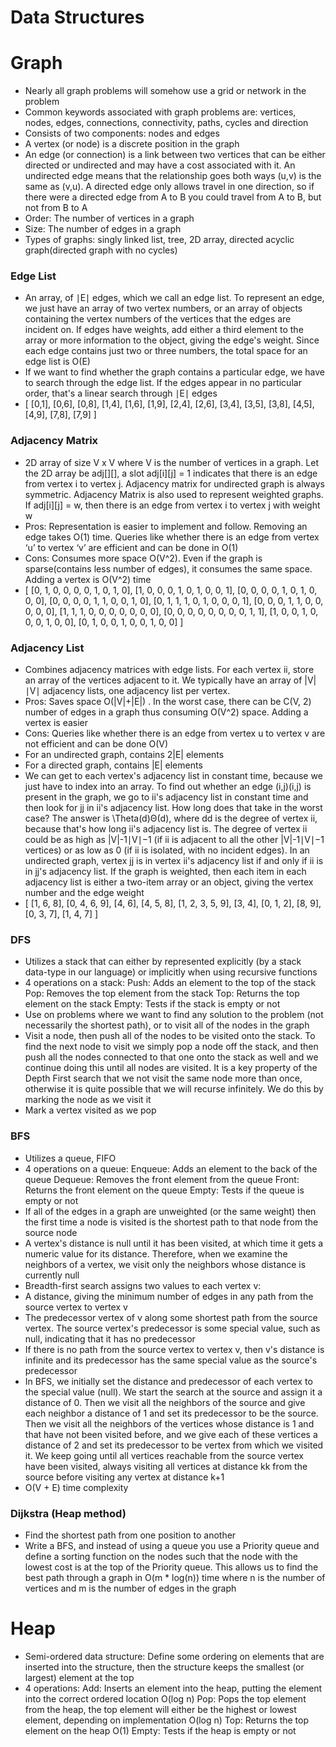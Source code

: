 # Data Structures

# Graph
- Nearly all graph problems will somehow use a grid or network in the problem
- Common keywords associated with graph problems are: vertices, nodes, edges, connections, connectivity, paths, cycles and direction
- Consists of two components: nodes and edges
- A vertex (or node) is a discrete position in the graph
- An edge (or connection) is a link between two vertices that can be either directed or undirected and may have a cost associated with it. An undirected edge means that the relationship goes both ways (u,v) is the same as (v,u). A directed edge only allows travel in one direction, so if there were a directed edge from A to B you could travel from A to B, but not from B to A
- Order: The number of vertices in a graph
- Size: The number of edges in a graph
- Types of graphs: singly linked list, tree, 2D array, directed acyclic graph(directed graph with no cycles)

### Edge List
- An array, of ∣E∣ edges, which we call an edge list. To represent an edge, we just have an array of two vertex numbers, or an array of objects containing the vertex numbers of the vertices that the edges are incident on. If edges have weights, add either a third element to the array or more information to the object, giving the edge's weight. Since each edge contains just two or three numbers, the total space for an edge list is O(E)
- If we want to find whether the graph contains a particular edge, we have to search through the edge list. If the edges appear in no particular order, that's a linear search through ∣E∣ edges
- [ [0,1], [0,6], [0,8], [1,4], [1,6], [1,9], [2,4], [2,6], [3,4], [3,5], [3,8], [4,5], [4,9], [7,8], [7,9] ]

### Adjacency Matrix
- 2D array of size V x V where V is the number of vertices in a graph. Let the 2D array be adj[][], a slot adj[i][j] = 1 indicates that there is an edge from vertex i to vertex j. Adjacency matrix for undirected graph is always symmetric. Adjacency Matrix is also used to represent weighted graphs. If adj[i][j] = w, then there is an edge from vertex i to vertex j with weight w
- Pros: Representation is easier to implement and follow. Removing an edge takes O(1) time. Queries like whether there is an edge from vertex ‘u’ to vertex ‘v’ are efficient and can be done in O(1)
- Cons: Consumes more space O(V^2). Even if the graph is sparse(contains less number of edges), it consumes the same space. Adding a vertex is O(V^2) time
- [ [0, 1, 0, 0, 0, 0, 1, 0, 1, 0],
  [1, 0, 0, 0, 1, 0, 1, 0, 0, 1],
  [0, 0, 0, 0, 1, 0, 1, 0, 0, 0],
  [0, 0, 0, 0, 1, 1, 0, 0, 1, 0],
  [0, 1, 1, 1, 0, 1, 0, 0, 0, 1],
  [0, 0, 0, 1, 1, 0, 0, 0, 0, 0],
  [1, 1, 1, 0, 0, 0, 0, 0, 0, 0],
  [0, 0, 0, 0, 0, 0, 0, 0, 1, 1],
  [1, 0, 0, 1, 0, 0, 0, 1, 0, 0],
  [0, 1, 0, 0, 1, 0, 0, 1, 0, 0] ]

### Adjacency List
- Combines adjacency matrices with edge lists. For each vertex ii, store an array of the vertices adjacent to it. We typically have an array of |V|∣V∣ adjacency lists, one adjacency list per vertex.
- Pros: Saves space O(|V|+|E|) . In the worst case, there can be C(V, 2) number of edges in a graph thus consuming O(V^2) space. Adding a vertex is easier
- Cons: Queries like whether there is an edge from vertex u to vertex v are not efficient and can be done O(V)
- For an undirected graph, contains 2|E| elements
- For a directed graph, contains |E| elements
- We can get to each vertex's adjacency list in constant time, because we just have to index into an array. To find out whether an edge (i,j)(i,j) is present in the graph, we go to ii's adjacency list in constant time and then look for jj in ii's adjacency list. How long does that take in the worst case? The answer is \Theta(d)Θ(d), where dd is the degree of vertex ii, because that's how long ii's adjacency list is. The degree of vertex ii could be as high as |V|-1∣V∣−1 (if ii is adjacent to all the other |V|-1∣V∣−1 vertices) or as low as 0 (if ii is isolated, with no incident edges). In an undirected graph, vertex jj is in vertex ii's adjacency list if and only if ii is in jj's adjacency list. If the graph is weighted, then each item in each adjacency list is either a two-item array or an object, giving the vertex number and the edge weight
- [ [1, 6, 8],
  [0, 4, 6, 9],
  [4, 6],
  [4, 5, 8],
  [1, 2, 3, 5, 9],
  [3, 4],
  [0, 1, 2],
  [8, 9],
  [0, 3, 7],
  [1, 4, 7] ]

### DFS
- Utilizes a stack that can either by represented explicitly (by a stack data-type in our language) or implicitly when using recursive functions
- 4 operations on a stack:
Push: Adds an element to the top of the stack
Pop: Removes the top element from the stack
Top: Returns the top element on the stack
Empty: Tests if the stack is empty or not
- Use on problems where we want to find any solution to the problem (not necessarily the shortest path), or to visit all of the nodes in the graph
- Visit a node, then push all of the nodes to be visited onto the stack. To find the next node to visit we simply pop a node off the stack, and then push all the nodes connected to that one onto the stack as well and we continue doing this until all nodes are visited. It is a key property of the Depth First search that we not visit the same node more than once, otherwise it is quite possible that we will recurse infinitely. We do this by marking the node as we visit it
- Mark a vertex visited as we pop

### BFS
- Utilizes a queue, FIFO
- 4 operations on a queue:
Enqueue: Adds an element to the back of the queue
Dequeue: Removes the front element from the queue
Front: Returns the front element on the queue
Empty: Tests if the queue is empty or not
- If all of the edges in a graph are unweighted (or the same weight) then the first time a node is visited is the shortest path to that node from the source node
- A vertex's distance is null until it has been visited, at which time it gets a numeric value for its distance. Therefore, when we examine the neighbors of a vertex, we visit only the neighbors whose distance is currently null
- Breadth-first search assigns two values to each vertex v:
- A distance, giving the minimum number of edges in any path from the source vertex to vertex v
- The predecessor vertex of v along some shortest path from the source vertex. The source vertex's predecessor is some special value, such as null, indicating that it has no predecessor
- If there is no path from the source vertex to vertex v, then v's distance is infinite and its predecessor has the same special value as the source's predecessor
- In BFS, we initially set the distance and predecessor of each vertex to the special value (null). We start the search at the source and assign it a distance of 0. Then we visit all the neighbors of the source and give each neighbor a distance of 1 and set its predecessor to be the source. Then we visit all the neighbors of the vertices whose distance is 1 and that have not been visited before, and we give each of these vertices a distance of 2 and set its predecessor to be vertex from which we visited it. We keep going until all vertices reachable from the source vertex have been visited, always visiting all vertices at distance kk from the source before visiting any vertex at distance k+1
- O(V + E) time complexity

### Dijkstra (Heap method)
- Find the shortest path from one position to another
- Write a BFS, and instead of using a queue you use a Priority queue and define a sorting function on the nodes such that the node with the lowest cost is at the top of the Priority queue. This allows us to find the best path through a graph in O(m * log(n)) time where n is the number of vertices and m is the number of edges in the graph

# Heap
- Semi-ordered data structure: Define some ordering on elements that are inserted into the structure, then the structure keeps the smallest (or largest) element at the top
- 4 operations:
Add: Inserts an element into the heap, putting the element into the correct ordered location O(log n)
Pop: Pops the top element from the heap, the top element will either be the highest or lowest element, depending on implementation O(log n)
Top: Returns the top element on the heap O(1)
Empty: Tests if the heap is empty or not